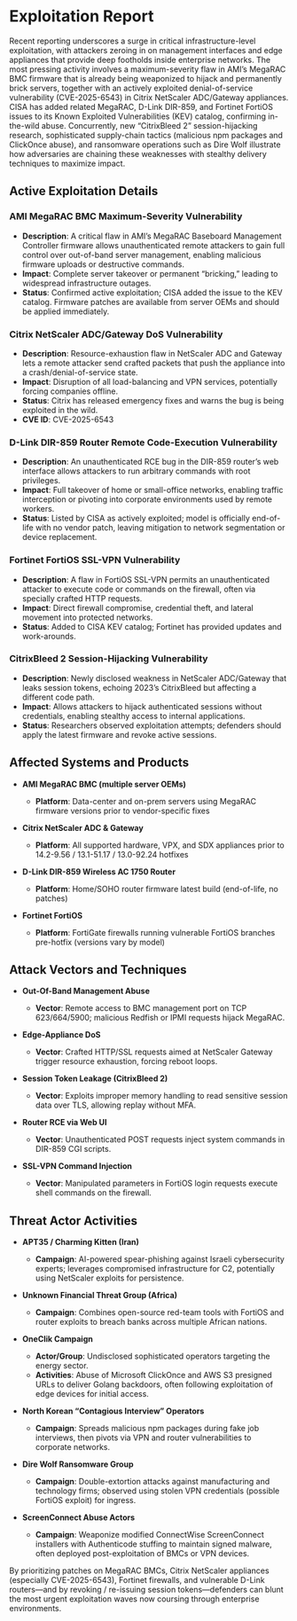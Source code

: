 # Exploitation Report

Recent reporting underscores a surge in critical infrastructure-level exploitation, with attackers zeroing in on management interfaces and edge appliances that provide deep footholds inside enterprise networks.  The most pressing activity involves a maximum-severity flaw in AMI’s MegaRAC BMC firmware that is already being weaponized to hijack and permanently brick servers, together with an actively exploited denial-of-service vulnerability (CVE-2025-6543) in Citrix NetScaler ADC/Gateway appliances.  CISA has added related MegaRAC, D-Link DIR-859, and Fortinet FortiOS issues to its Known Exploited Vulnerabilities (KEV) catalog, confirming in-the-wild abuse.  Concurrently, new “CitrixBleed 2” session-hijacking research, sophisticated supply-chain tactics (malicious npm packages and ClickOnce abuse), and ransomware operations such as Dire Wolf illustrate how adversaries are chaining these weaknesses with stealthy delivery techniques to maximize impact.

## Active Exploitation Details

### AMI MegaRAC BMC Maximum-Severity Vulnerability
- **Description**: A critical flaw in AMI’s MegaRAC Baseboard Management Controller firmware allows unauthenticated remote attackers to gain full control over out-of-band server management, enabling malicious firmware uploads or destructive commands.  
- **Impact**: Complete server takeover or permanent “bricking,” leading to widespread infrastructure outages.  
- **Status**: Confirmed active exploitation; CISA added the issue to the KEV catalog.  Firmware patches are available from server OEMs and should be applied immediately.  

### Citrix NetScaler ADC/Gateway DoS Vulnerability
- **Description**: Resource-exhaustion flaw in NetScaler ADC and Gateway lets a remote attacker send crafted packets that push the appliance into a crash/denial-of-service state.  
- **Impact**: Disruption of all load-balancing and VPN services, potentially forcing companies offline.  
- **Status**: Citrix has released emergency fixes and warns the bug is being exploited in the wild.  
- **CVE ID**: CVE-2025-6543  

### D-Link DIR-859 Router Remote Code-Execution Vulnerability
- **Description**: An unauthenticated RCE bug in the DIR-859 router’s web interface allows attackers to run arbitrary commands with root privileges.  
- **Impact**: Full takeover of home or small-office networks, enabling traffic interception or pivoting into corporate environments used by remote workers.  
- **Status**: Listed by CISA as actively exploited; model is officially end-of-life with no vendor patch, leaving mitigation to network segmentation or device replacement.  

### Fortinet FortiOS SSL-VPN Vulnerability
- **Description**: A flaw in FortiOS SSL-VPN permits an unauthenticated attacker to execute code or commands on the firewall, often via specially crafted HTTP requests.  
- **Impact**: Direct firewall compromise, credential theft, and lateral movement into protected networks.  
- **Status**: Added to CISA KEV catalog; Fortinet has provided updates and work-arounds.  

### CitrixBleed 2 Session-Hijacking Vulnerability
- **Description**: Newly disclosed weakness in NetScaler ADC/Gateway that leaks session tokens, echoing 2023’s CitrixBleed but affecting a different code path.  
- **Impact**: Allows attackers to hijack authenticated sessions without credentials, enabling stealthy access to internal applications.  
- **Status**: Researchers observed exploitation attempts; defenders should apply the latest firmware and revoke active sessions.  

## Affected Systems and Products

- **AMI MegaRAC BMC (multiple server OEMs)**  
  - **Platform**: Data-center and on-prem servers using MegaRAC firmware versions prior to vendor-specific fixes  

- **Citrix NetScaler ADC & Gateway**  
  - **Platform**: All supported hardware, VPX, and SDX appliances prior to 14.2-9.56 / 13.1-51.17 / 13.0-92.24 hotfixes  

- **D-Link DIR-859 Wireless AC 1750 Router**  
  - **Platform**: Home/SOHO router firmware latest build (end-of-life, no patches)  

- **Fortinet FortiOS**  
  - **Platform**: FortiGate firewalls running vulnerable FortiOS branches pre-hotfix (versions vary by model)  

## Attack Vectors and Techniques

- **Out-Of-Band Management Abuse**  
  - **Vector**: Remote access to BMC management port on TCP 623/664/5900; malicious Redfish or IPMI requests hijack MegaRAC.  

- **Edge-Appliance DoS**  
  - **Vector**: Crafted HTTP/SSL requests aimed at NetScaler Gateway trigger resource exhaustion, forcing reboot loops.  

- **Session Token Leakage (CitrixBleed 2)**  
  - **Vector**: Exploits improper memory handling to read sensitive session data over TLS, allowing replay without MFA.  

- **Router RCE via Web UI**  
  - **Vector**: Unauthenticated POST requests inject system commands in DIR-859 CGI scripts.  

- **SSL-VPN Command Injection**  
  - **Vector**: Manipulated parameters in FortiOS login requests execute shell commands on the firewall.  

## Threat Actor Activities

- **APT35 / Charming Kitten (Iran)**  
  - **Campaign**: AI-powered spear-phishing against Israeli cybersecurity experts; leverages compromised infrastructure for C2, potentially using NetScaler exploits for persistence.  

- **Unknown Financial Threat Group (Africa)**  
  - **Campaign**: Combines open-source red-team tools with FortiOS and router exploits to breach banks across multiple African nations.  

- **OneClik Campaign**  
  - **Actor/Group**: Undisclosed sophisticated operators targeting the energy sector.  
  - **Activities**: Abuse of Microsoft ClickOnce and AWS S3 presigned URLs to deliver Golang backdoors, often following exploitation of edge devices for initial access.  

- **North Korean “Contagious Interview” Operators**  
  - **Campaign**: Spreads malicious npm packages during fake job interviews, then pivots via VPN and router vulnerabilities to corporate networks.  

- **Dire Wolf Ransomware Group**  
  - **Campaign**: Double-extortion attacks against manufacturing and technology firms; observed using stolen VPN credentials (possible FortiOS exploit) for ingress.  

- **ScreenConnect Abuse Actors**  
  - **Campaign**: Weaponize modified ConnectWise ScreenConnect installers with Authenticode stuffing to maintain signed malware, often deployed post-exploitation of BMCs or VPN devices.  

By prioritizing patches on MegaRAC BMCs, Citrix NetScaler appliances (especially CVE-2025-6543), Fortinet firewalls, and vulnerable D-Link routers—and by revoking / re-issuing session tokens—defenders can blunt the most urgent exploitation waves now coursing through enterprise environments.
